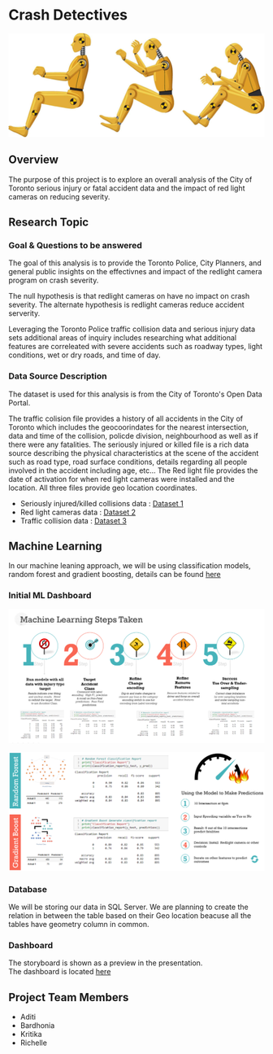 # Crash Detectives

![Crash Test Dummy](images/crash_test_banner.jpg)

## Overview
The purpose of this project is to explore an overall analysis of the City of Toronto serious injury or fatal accident data and the impact of red light cameras on reducing severity.

## Research Topic 

### Goal & Questions to be answered
The goal of this analysis is to provide the Toronto Police, City Planners, and general public insights on the effectivnes and impact of the redlight camera program on crash severity.

The null hypothesis is that redlight cameras on have no impact on crash severity.  The alternate hypothesis is redlight cameras reduce accident serverity.

Leveraging the Toronto Police traffic collision data and serious injury data sets additional areas of inquiry includes researching what additional features are correleated with severe accidents such as roadway types, light conditions, wet or dry roads, and time of day.


### Data Source Description

The dataset is used for this analysis is from the City of Toronto's Open Data Portal.  

The traffic colision file provides a history of all accidents in the City of Toronto which includes the geocoorindates for the nearest intersection, data and time of the collision, policde division, neighbourhood as well as if there were any fatalities.  The seriously injured or killed file is a rich data source describing the physical characteristics at the scene of the accident such as road type, road surface conditions, details regarding all people involved in the accident including age, etc...  The Red light file provides the date of activation for when red light cameras were installed and the location.  All three files provide geo location coordinates.

- Seriously injured/killed collisions data : [Dataset 1](https://open.toronto.ca/dataset/motor-vehicle-collisions-involving-killed-or-seriously-injured-persons/)
- Red light cameras data : [Dataset 2](https://open.toronto.ca/dataset/red-light-cameras/)
- Traffic collision data : [Dataset 3](https://open.toronto.ca/dataset/police-annual-statistical-report-traffic-collisions/) 

## Machine Learning
In our machine leaning approach, we will be using classification models, random forest and gradient boosting, details can be found [here](https://github.com/barharding/Crash-Detectives/blob/main/ML%20Notebooks/README.md)


### Initial ML Dashboard

![ML Results Summary](images/ML_Steps1.png)

![ML Dashboard](images/ML_dashboard.png)


### Database

We will be storing our data in SQL Server.
We are planning to create the relation in between the table based on their Geo location beacuse all the tables have geometry column in common.
   
### Dashboard

The storyboard is shown as a preview in the presentation. </br>
The dashboard is located [here](https://public.tableau.com/views/Roadaccidents_Toronto_viz/TheCrashdetectivesstory?:language=en-US&publish=yes&:display_count=n&:origin=viz_share_link)


## Project Team Members
- Aditi
- Bardhonia
- Kritika
- Richelle
